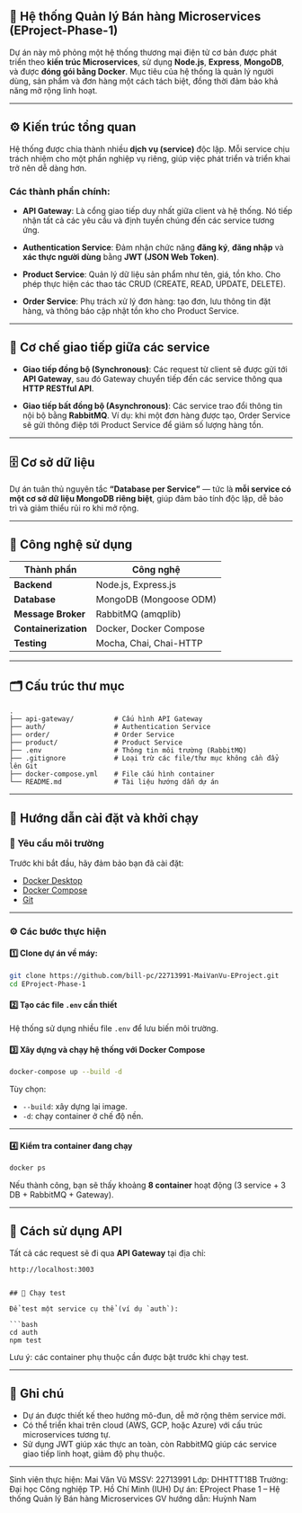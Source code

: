 
## 🧩 Hệ thống Quản lý Bán hàng Microservices (EProject-Phase-1)

Dự án này mô phỏng một hệ thống thương mại điện tử cơ bản được phát triển theo **kiến trúc Microservices**, sử dụng **Node.js**, **Express**, **MongoDB**, và được **đóng gói bằng Docker**.
Mục tiêu của hệ thống là quản lý người dùng, sản phẩm và đơn hàng một cách tách biệt, đồng thời đảm bảo khả năng mở rộng linh hoạt.

---

## ⚙️ Kiến trúc tổng quan

Hệ thống được chia thành nhiều **dịch vụ (service)** độc lập. Mỗi service chịu trách nhiệm cho một phần nghiệp vụ riêng, giúp việc phát triển và triển khai trở nên dễ dàng hơn.

### Các thành phần chính:

* **API Gateway**:
  Là cổng giao tiếp duy nhất giữa client và hệ thống. Nó tiếp nhận tất cả các yêu cầu và định tuyến chúng đến các service tương ứng.

* **Authentication Service**:
  Đảm nhận chức năng **đăng ký**, **đăng nhập** và **xác thực người dùng** bằng **JWT (JSON Web Token)**.

* **Product Service**:
  Quản lý dữ liệu sản phẩm như tên, giá, tồn kho. Cho phép thực hiện các thao tác CRUD (CREATE, READ, UPDATE, DELETE).

* **Order Service**:
  Phụ trách xử lý đơn hàng: tạo đơn, lưu thông tin đặt hàng, và thông báo cập nhật tồn kho cho Product Service.

---

## 🔄 Cơ chế giao tiếp giữa các service

* **Giao tiếp đồng bộ (Synchronous)**:
  Các request từ client sẽ được gửi tới **API Gateway**, sau đó Gateway chuyển tiếp đến các service thông qua **HTTP RESTful API**.

* **Giao tiếp bất đồng bộ (Asynchronous)**:
  Các service trao đổi thông tin nội bộ bằng **RabbitMQ**.
  Ví dụ: khi một đơn hàng được tạo, Order Service sẽ gửi thông điệp tới Product Service để giảm số lượng hàng tồn.

---

## 🗄️ Cơ sở dữ liệu

Dự án tuân thủ nguyên tắc **“Database per Service”** — tức là **mỗi service có một cơ sở dữ liệu MongoDB riêng biệt**, giúp đảm bảo tính độc lập, dễ bảo trì và giảm thiểu rủi ro khi mở rộng.

---

## 🧰 Công nghệ sử dụng

| Thành phần           | Công nghệ              |
| -------------------- | ---------------------- |
| **Backend**          | Node.js, Express.js    |
| **Database**         | MongoDB (Mongoose ODM) |
| **Message Broker**   | RabbitMQ (amqplib)     |
| **Containerization** | Docker, Docker Compose |
| **Testing**          | Mocha, Chai, Chai-HTTP |

---

## 🗂️ Cấu trúc thư mục

```
.
├── api-gateway/          # Cấu hình API Gateway
├── auth/                 # Authentication Service
├── order/                # Order Service
├── product/              # Product Service
├── .env                  # Thông tin môi trường (RabbitMQ)
├── .gitignore            # Loại trừ các file/thư mục không cần đẩy lên Git
├── docker-compose.yml    # File cấu hình container
└── README.md             # Tài liệu hướng dẫn dự án
```

---

## 🚀 Hướng dẫn cài đặt và khởi chạy

### 🧩 Yêu cầu môi trường

Trước khi bắt đầu, hãy đảm bảo bạn đã cài đặt:

* [Docker Desktop](https://www.docker.com/products/docker-desktop/)
* [Docker Compose](https://docs.docker.com/compose/)
* [Git](https://git-scm.com/)

---

### ⚙️ Các bước thực hiện

#### 1️⃣ Clone dự án về máy:

```bash
git clone https://github.com/bill-pc/22713991-MaiVanVu-EProject.git
cd EProject-Phase-1
```

#### 2️⃣ Tạo các file `.env` cần thiết

Hệ thống sử dụng nhiều file `.env` để lưu biến môi trường.

#### 3️⃣ Xây dựng và chạy hệ thống với Docker Compose

```bash
docker-compose up --build -d
```

Tùy chọn:

* `--build`: xây dựng lại image.
* `-d`: chạy container ở chế độ nền.

---

#### 4️⃣ Kiểm tra container đang chạy

```bash
docker ps
```

Nếu thành công, bạn sẽ thấy khoảng **8 container** hoạt động (3 service + 3 DB + RabbitMQ + Gateway).

---

## 🧠 Cách sử dụng API

Tất cả các request sẽ đi qua **API Gateway** tại địa chỉ:

```
http://localhost:3003


## 🧪 Chạy test

Để test một service cụ thể (ví dụ `auth`):

```bash
cd auth
npm test
```

Lưu ý: các container phụ thuộc cần được bật trước khi chạy test.

---

## 📘 Ghi chú

* Dự án được thiết kế theo hướng mô-đun, dễ mở rộng thêm service mới.
* Có thể triển khai trên cloud (AWS, GCP, hoặc Azure) với cấu trúc microservices tương tự.
* Sử dụng JWT giúp xác thực an toàn, còn RabbitMQ giúp các service giao tiếp linh hoạt, giảm độ phụ thuộc.

---
Sinh viên thực hiện: Mai Văn Vũ
MSSV: 22713991
Lớp: DHHTTT18B
Trường: Đại học Công nghiệp TP. Hồ Chí Minh (IUH)
Dự án: EProject Phase 1 – Hệ thống Quản lý Bán hàng Microservices
GV hướng dẫn: Huỳnh Nam
